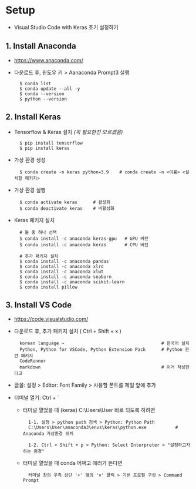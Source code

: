 # Setup 
* Visual Studio Code with Keras 초기 설정하기

## 1. Install Anaconda
* https://www.anaconda.com/
* 다운로드 후, 윈도우 키 > Aanaconda Prompt3 실행


        $ conda list
        $ conda update --all -y 
        $ conda --version
        $ python --version

## 2. Install Keras
* Tensorflow & Keras 설치 *(꼭 필요한진 모르겠음)*

        $ pip install tensorflow
        $ pip install keras

* 가상 환경 생성
        
        $ conda create -n keras python=3.9    # conda create -n <이름> <설치할 패키지>

* 가상 환경 실행
  
        $ conda activate keras      # 활성화
        $ conda deactivate keras    # 비활성화

* Keras 패키지 설치
  
        # 둘 중 하나 선택
        $ conda install -c anaconda keras-gpu   # GPU 버전        
        $ conda install -c anaconda keras       # CPU 버전

        # 추가 패키지 설치
        $ conda install -c anaconda pandas
        $ conda install -c anaconda xlrd
        $ conda install -c anaconda xlwt
        $ conda install -c anaconda seaborn
        $ conda install -c anaconda scikit-learn
        $ conda install pillow

## 3. Install VS Code
* https://code.visualstudio.com/
* 다운로드 후, 추가 패키지 설치 ( Ctrl + Shift + x )

        korean language ~                                     # 한국어 설치
        Python, Python for VSCode, Python Extension Pack      # Python 관련 패키지
        CodeRunner
        markdown                                              # 이거 작성한다고

* 글꼴: 설정 > Editor: Font Family > 사용할 폰트를 제일 앞에 추가
* 터미널 열기: Ctrl + `
  * 터미널 열었을 때 (keras) C:\Users\User 바로 되도록 하려면
          
          1-1. 설정 > python path 검색 > Python: Python Path        
          C:\Users\User\anaconda3\envs\keras\python.exe           # Anaconda 가상환경 위치

          1-2. Ctrl + Shift + p > Python: Select Interpreter > "설정하고자 하는 환경"

  * 터미널 열었을 때 conda 어쩌고 에러가 뜬다면

          터미널 창의 우측 상단 '+' 옆의 'v' 클릭 > 기본 프로필 구성 > Command Prompt
     

        
        
